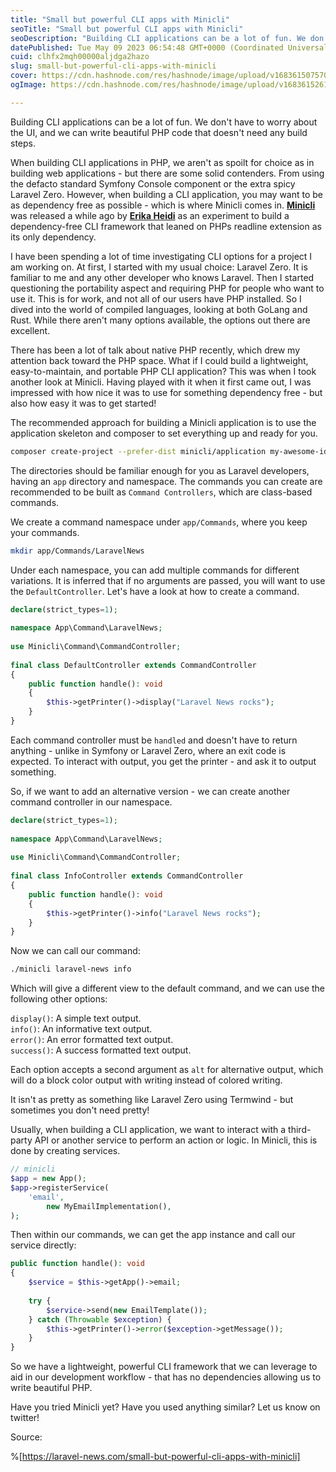```yaml
---
title: "Small but powerful CLI apps with Minicli"
seoTitle: "Small but powerful CLI apps with Minicli"
seoDescription: "Building CLI applications can be a lot of fun. We don't have to worry about the UI, and we can write beautiful PHP code that doesn't need any build steps."
datePublished: Tue May 09 2023 06:54:48 GMT+0000 (Coordinated Universal Time)
cuid: clhfx2mqh00000aljdga2hazo
slug: small-but-powerful-cli-apps-with-minicli
cover: https://cdn.hashnode.com/res/hashnode/image/upload/v1683615075700/855e124c-0db5-43cc-abee-662f474b491a.png
ogImage: https://cdn.hashnode.com/res/hashnode/image/upload/v1683615261761/40d6aca3-f786-4a4e-be9f-f5b17d3249ed.png

---
```


Building CLI applications can be a lot of fun. We don't have to worry about the UI, and we can write beautiful PHP code that doesn't need any build steps.

When building CLI applications in PHP, we aren't as spoilt for choice as in building web applications - but there are some solid contenders. From using the defacto standard Symfony Console component or the extra spicy Laravel Zero. However, when building a CLI application, you may want to be as dependency free as possible - which is where Minicli comes in. [**Minicli**](https://github.com/minicli/minicli) was released a while ago by [**Erika Heidi**](https://twitter.com/erikaheidi) as an experiment to build a dependency-free CLI framework that leaned on PHPs readline extension as its only dependency.

I have been spending a lot of time investigating CLI options for a project I am working on. At first, I started with my usual choice: Laravel Zero. It is familiar to me and any other developer who knows Laravel. Then I started questioning the portability aspect and requiring PHP for people who want to use it. This is for work, and not all of our users have PHP installed. So I dived into the world of compiled languages, looking at both GoLang and Rust. While there aren't many options available, the options out there are excellent.

There has been a lot of talk about native PHP recently, which drew my attention back toward the PHP space. What if I could build a lightweight, easy-to-maintain, and portable PHP CLI application? This was when I took another look at Minicli. Having played with it when it first came out, I was impressed with how nice it was to use for something dependency free - but also how easy it was to get started!

The recommended approach for building a Minicli application is to use the application skeleton and composer to set everything up and ready for you.

```bash
composer create-project --prefer-dist minicli/application my-awesome-idea
```

The directories should be familiar enough for you as Laravel developers, having an `app` directory and namespace. The commands you can create are recommended to be built as `Command Controllers`, which are class-based commands.

We create a command namespace under `app/Commands`, where you keep your commands.

```bash
mkdir app/Commands/LaravelNews
```

Under each namespace, you can add multiple commands for different variations. It is inferred that if no arguments are passed, you will want to use the `DefaultController`. Let's have a look at how to create a command.

```php
declare(strict_types=1);
 
namespace App\Command\LaravelNews;
 
use Minicli\Command\CommandController;
 
final class DefaultController extends CommandController
{
    public function handle(): void
    {
        $this->getPrinter()->display("Laravel News rocks");
    }
}
```

Each command controller must be `handled` and doesn't have to return anything - unlike in Symfony or Laravel Zero, where an exit code is expected. To interact with output, you get the printer - and ask it to output something.

So, if we want to add an alternative version - we can create another command controller in our namespace.

```php
declare(strict_types=1);
 
namespace App\Command\LaravelNews;
 
use Minicli\Command\CommandController;
 
final class InfoController extends CommandController
{
    public function handle(): void
    {
        $this->getPrinter()->info("Laravel News rocks");
    }
}
```

Now we can call our command:

```bash
./minicli laravel-news info
```

Which will give a different view to the default command, and we can use the following other options:

`display()`: A simple text output.  
`info()`: An informative text output.  
`error()`: An error formatted text output.  
`success()`: A success formatted text output.

Each option accepts a second argument as `alt` for alternative output, which will do a block color output with writing instead of colored writing.

It isn't as pretty as something like Laravel Zero using Termwind - but sometimes you don't need pretty!

Usually, when building a CLI application, we want to interact with a third-party API or another service to perform an action or logic. In Minicli, this is done by creating services.

```php
// minicli
$app = new App();
$app->registerService(
    'email',
        new MyEmailImplementation(),
);
```

Then within our commands, we can get the app instance and call our service directly:

```php
public function handle(): void
{
    $service = $this->getApp()->email;
 
    try {
        $service->send(new EmailTemplate());
    } catch (Throwable $exception) {
        $this->getPrinter()->error($exception->getMessage());
    }
}
```

So we have a lightweight, powerful CLI framework that we can leverage to aid in our development workflow - that has no dependencies allowing us to write beautiful PHP.

Have you tried Minicli yet? Have you used anything similar? Let us know on twitter!

Source:

%[https://laravel-news.com/small-but-powerful-cli-apps-with-minicli]